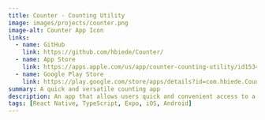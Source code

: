 ```yaml
---
title: Counter - Counting Utility
image: images/projects/counter.png
image-alt: Counter App Icon
links:
  - name: GitHub
    link: https://github.com/hbiede/Counter/
  - name: App Store
    link: https://apps.apple.com/us/app/counter-counting-utility/id1534407358
  - name: Google Play Store
    link: https://play.google.com/store/apps/details?id=com.hbiede.Counter
summary: A quick and versatile counting app
description: An app that allows users quick and convenient access to a counter, doing away with the need for handheld tally devices.
tags: [React Native, TypeScript, Expo, iOS, Android]
---
```

